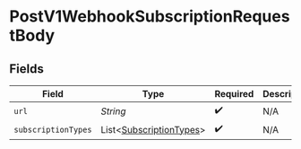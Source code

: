 # PostV1WebhookSubscriptionRequestBody


## Fields

| Field                                                                    | Type                                                                     | Required                                                                 | Description                                                              |
| ------------------------------------------------------------------------ | ------------------------------------------------------------------------ | ------------------------------------------------------------------------ | ------------------------------------------------------------------------ |
| `url`                                                                    | *String*                                                                 | :heavy_check_mark:                                                       | N/A                                                                      |
| `subscriptionTypes`                                                      | List\<[SubscriptionTypes](../../models/operations/SubscriptionTypes.md)> | :heavy_check_mark:                                                       | N/A                                                                      |